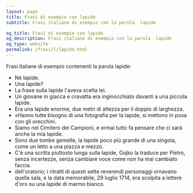 ```yaml
---
layout: page
title: Frasi di esempio con lapide 
subtitle: Frasi italiane di esempio con la parola  lapide

og_title: Frasi di esempio con lapide 
og_description: Frasi italiane di esempio con la parola  lapide
og_type: website
permalink: /frasi/l/lapide.html
---
```


Frasi italiane di esempio contenenti la parola lapide:


- Né lapide.
- Una lapide?
- La frase sulla lapide l'aveva scelta lei.
- Un giovane in giacca e cravatta era inginocchiato davanti a una piccola lapide.
- Era una lapide enorme, due metri di altezza per il doppio di larghezza.
- «Hanno tutte bisogno di una fotografia per la lapide, si mettono in posa con gli orecchini.
- Siamo nel Cimitero dei Campioni, e ormai tutto fa pensare che ci sarà anche la mia lapide.
- Sono due tombe gemelle, la lapide poco più grande di una singola, come un letto a una piazza e mezzo.
- C'è una scritta piuttosto lunga sulla lapide, Gojko la traduce per Pietro, senza incertezze, senza cambiare voce come non ha mai cambiato faccia.
- dell'oratorio; i ritratti di questi sette reverendi personaggi ornavano quella sala, e la data memorabile, 29 luglio 1714, era scolpita a lettere d'oro su una lapide di marmo bianco.
